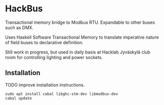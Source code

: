 # HackBus

Transactional memory bridge to Modbus RTU. Expandable to other buses such as DMX.

Uses Haskell Software Transactional Memory to translate imperative nature of field buses to declarative definition.

Still work in progress, but used in daily basis at Hacklab Jyväskylä club room for controlling lighting and power sockets.

## Installation

TODO improve installation instructions.

```
sudo apt install cabal libghc-stm-dev libmodbus-dev
cabal update
```
